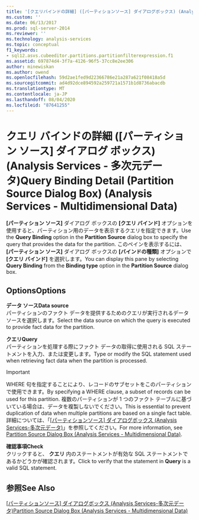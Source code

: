 ```yaml
---
title: '[クエリバインドの詳細] ([パーティションソース] ダイアログボックス) (Analysis Services-多次元データ) |Microsoft Docs'
ms.custom: ''
ms.date: 06/13/2017
ms.prod: sql-server-2014
ms.reviewer: ''
ms.technology: analysis-services
ms.topic: conceptual
f1_keywords:
- sql12.asvs.cubeeditor.partitions.partitionfilterexpression.f1
ms.assetid: 697874d4-3f7a-4126-96f5-37cc8e2ee306
author: minewiskan
ms.author: owend
ms.openlocfilehash: 59d2ae1fed9d22366786e21a287a621f08418a5d
ms.sourcegitcommit: ad4d92dce894592a259721a1571b1d8736abacdb
ms.translationtype: MT
ms.contentlocale: ja-JP
ms.lasthandoff: 08/04/2020
ms.locfileid: "87641255"
---
```

# <a name="query-binding-detail-partition-source-dialog-box-analysis-services---multidimensional-data"></a><span data-ttu-id="5722b-102">クエリ バインドの詳細 ([パーティション ソース] ダイアログ ボックス) (Analysis Services - 多次元データ)</span><span class="sxs-lookup"><span data-stu-id="5722b-102">Query Binding Detail (Partition Source Dialog Box) (Analysis Services - Multidimensional Data)</span></span>
  <span data-ttu-id="5722b-103">**[パーティション ソース]** ダイアログ ボックスの **[クエリ バインド]** オプションを使用すると、パーティション用のデータを表示するクエリを指定できます。</span><span class="sxs-lookup"><span data-stu-id="5722b-103">Use the **Query Binding** option in the **Partition Source** dialog box to specify the query that provides the data for the partition.</span></span> <span data-ttu-id="5722b-104">このペインを表示するには、 **[パーティション ソース]** ダイアログ ボックスの **[バインドの種類]** オプションで **[クエリ バインド]** を選択します。</span><span class="sxs-lookup"><span data-stu-id="5722b-104">You can display this pane by selecting **Query Binding** from the **Binding type** option in the **Partition Source** dialog box.</span></span>  
  
## <a name="options"></a><span data-ttu-id="5722b-105">Options</span><span class="sxs-lookup"><span data-stu-id="5722b-105">Options</span></span>  
 <span data-ttu-id="5722b-106">**データ ソース**</span><span class="sxs-lookup"><span data-stu-id="5722b-106">**Data source**</span></span>  
 <span data-ttu-id="5722b-107">パーティションのファクト データを提供するためのクエリが実行されるデータ ソースを選択します。</span><span class="sxs-lookup"><span data-stu-id="5722b-107">Select the data source on which the query is executed to provide fact data for the partition.</span></span>  
  
 <span data-ttu-id="5722b-108">**クエリ**</span><span class="sxs-lookup"><span data-stu-id="5722b-108">**Query**</span></span>  
 <span data-ttu-id="5722b-109">パーティションを処理する際にファクト データの取得に使用される SQL ステートメントを入力、または変更します。</span><span class="sxs-lookup"><span data-stu-id="5722b-109">Type or modify the SQL statement used when retrieving fact data when the partition is processed.</span></span>  
  
> [!IMPORTANT]  
>  <span data-ttu-id="5722b-110">WHERE 句を指定することにより、レコードのサブセットをこのパーティションで使用できます。</span><span class="sxs-lookup"><span data-stu-id="5722b-110">By specifying a WHERE clause, a subset of records can be used for this partition.</span></span> <span data-ttu-id="5722b-111">複数のパーティションが 1 つのファクト テーブルに基づいている場合は、データを複製しないでください。</span><span class="sxs-lookup"><span data-stu-id="5722b-111">This is essential to prevent duplication of data when multiple partitions are based on a single fact table.</span></span> <span data-ttu-id="5722b-112">詳細については、「[[パーティションソース] ダイアログボックス &#40;Analysis Services-多次元データ&#41;](partition-source-dialog-box-analysis-services-multidimensional-data.md)」を参照してください。</span><span class="sxs-lookup"><span data-stu-id="5722b-112">For more information, see [Partition Source Dialog Box &#40;Analysis Services - Multidimensional Data&#41;](partition-source-dialog-box-analysis-services-multidimensional-data.md).</span></span>  
  
 <span data-ttu-id="5722b-113">**確認事項**</span><span class="sxs-lookup"><span data-stu-id="5722b-113">**Check**</span></span>  
 <span data-ttu-id="5722b-114">クリックすると、 **クエリ** 内のステートメントが有効な SQL ステートメントであるかどうかが確認されます。</span><span class="sxs-lookup"><span data-stu-id="5722b-114">Click to verify that the statement in **Query** is a valid SQL statement.</span></span>  
  
## <a name="see-also"></a><span data-ttu-id="5722b-115">参照</span><span class="sxs-lookup"><span data-stu-id="5722b-115">See Also</span></span>  
 <span data-ttu-id="5722b-116">[[パーティションソース] ダイアログボックス &#40;Analysis Services-多次元データ&#41;](partition-source-dialog-box-analysis-services-multidimensional-data.md)</span><span class="sxs-lookup"><span data-stu-id="5722b-116">[Partition Source Dialog Box &#40;Analysis Services - Multidimensional Data&#41;](partition-source-dialog-box-analysis-services-multidimensional-data.md)</span></span>  
  
  

